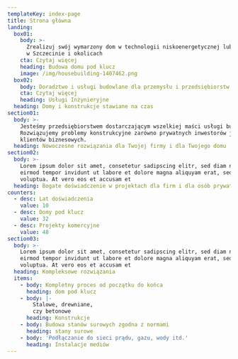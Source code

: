 ```yaml
---
templateKey: index-page
title: Strona główna
landing:
  box01:
    body: >-
      Zrealizuj swój wymarzony dom w technologii niskoenergetycznej lub pasywnej
      w Szczecinie i okolicach
    cta: Czytaj więcej
    heading: Budowa domu pod klucz
    image: /img/housebuilding-1407462.png
  box02:
    body: Doradztwo i usługi budowlane dla przemysłu i przedsiębiorstw
    cta: Czytaj więcej
    heading: Usługi Inżynieryjne
  heading: Domy i konstrukcje stawiane na czas
section01:
  body: >-
    Jesteśmy przedsiębiorstwem dostarczającym wszelkiej maści usługi budowlane.
    Rozwiązujemy problemy konstrukcyjne zarówno prywatnych inwestorów jak i
    klientów biznesowych.
  heading: Nowoczesne rozwiązania dla Twojej firmy i dla Twojego domu
section02:
  body: >-
    Lorem ipsum dolor sit amet, consetetur sadipscing elitr, sed diam nonumy
    eirmod tempor invidunt ut labore et dolore magna aliquyam erat, sed diam
    voluptua. At vero eos et accusam et
  heading: Bogate doświadczenie w projektach dla firm i dla osób prywatnych
counters:
  - desc: Lat doświadczenia
    value: 10
  - desc: Domy pod klucz
    value: 32
  - desc: Projekty komercyjne
    value: 48
section03:
  body: >-
    Lorem ipsum dolor sit amet, consetetur sadipscing elitr, sed diam nonumy
    eirmod tempor invidunt ut labore et dolore magna aliquyam erat, sed diam
    voluptua. At vero eos et accusam et
  heading: Kompleksowe rozwiązania
  items:
    - body: Kompletny proces od początku do końca
      heading: dom pod klucz
    - body: |-
        Stalowe, drewniane,
        czy betonowe
      heading: Konstrukcje
    - body: Budowa stanów surowych zgodna z normami
      heading: stany surowe
    - body: 'Podłączanie do sieci prądu, gazu, wody itd.'
      heading: Instalacje mediów
---
```


